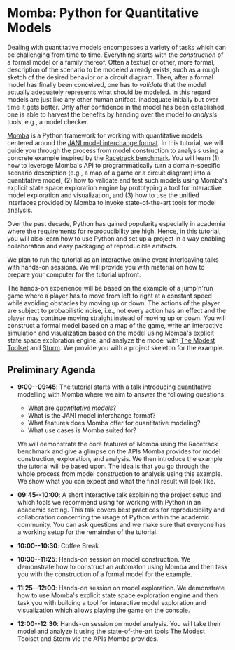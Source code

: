 # Momba: Python for Quantitative Models

Dealing with quantitative models encompasses a variety of tasks which can be challenging from time to time.
Everything starts with the *construction* of a formal model or a family thereof.
Often a textual or other, more formal, description of the scenario to be modeled already exists, such as a rough sketch of the desired behavior or a circuit diagram.
Then, after a formal model has finally been conceived, one has to *validate* that the model actually adequately represents what should be modeled.
In this regard models are just like any other human artifact, inadequate initially but over time it gets better.
Only after confidence in the model has been established, one is able to harvest the benefits by handing over the model to *analysis* tools, e.g., a model checker.

[Momba](https://momba.dev) is a Python framework for working with quantitative models centered around the [JANI model interchange format](https://jani-spec.org).
In this tutorial, we will guide you through the process from model construction to analysis using a concrete example inspired by the [Racetrack benchmark](https://racetrack.perspicuous-computing.science/).
You will learn (1) how to leverage Momba's API to programmatically turn a domain-specific scenario description (e.g., a map of a game or a circuit diagram) into a quantitative model, (2) how to validate and test such models using Momba's explicit state space exploration engine by prototyping a tool for interactive model exploration and visualization, and (3) how to use the unified interfaces provided by Momba to invoke state-of-the-art tools for model analysis.

Over the past decade, Python has gained popularity especially in academia where the requirements for reproducibility are high.
Hence, in this tutorial, you will also learn how to use Python and set up a project in a way enabling collaboration and easy packaging of reproducible artifacts.

We plan to run the tutorial as an interactive online event interleaving talks with hands-on sessions.
We will provide you with material on how to prepare your computer for the tutorial upfront.

The hands-on experience will be based on the example of a jump'n'run game where a player has to move from left to right at a constant speed while avoiding obstacles by moving up or down.
The actions of the player are subject to probabilistic noise, i.e., not every action has an effect and the player may continue moving straight instead of moving up or down.
You will construct a formal model based on a map of the game, write an interactive simulation and visualization based on the model using Momba's explicit state space exploration engine, and analyze the model with [The Modest Toolset](https://modestchecker.org) and [Storm](https://www.stormchecker.org/).
We provide you with a project skeleton for the example.


## Preliminary Agenda

- **9:00--09:45**: The tutorial starts with a talk introducing quantitative modelling with Momba where we aim to answer the following questions:

    - What are *quantitative models*?
    - What is the JANI model interchange format?
    - What features does Momba offer for quantitative modeling?
    - What use cases is Momba suited for?
    
  We will demonstrate the core features of Momba using the Racetrack benchmark and give a glimpse on the APIs Momba provides for model construction, exploration, and analysis.
  We then introduce the example the tutorial will be based upon.
  The idea is that you go through the whole process from model construction to analysis using this example.
  We show what you can expect and what the final result will look like.
- **09:45--10:00**: A short interactive talk explaining the project setup and which tools we recommend using for working with Python in an academic setting.
  This talk covers best practices for reproducibility and collaboration concerning the usage of Python within the academic community.
  You can ask questions and we make sure that everyone has a working setup for the remainder of the tutorial.
- **10:00--10:30**: Coffee Break
- **10:30--11:25**: Hands-on session on model construction.
  We demonstrate how to construct an automaton using Momba and then task you with the construction of a formal model for the example.
- **11:25--12:00**: Hands-on session on model exploration.
  We demonstrate how to use Momba's explicit state space exploration engine and then task you with building a tool for interactive model exploration and visualization which allows playing the game on the console.
- **12:00--12:30**: Hands-on session on model analysis.
  You will take their model and analyze it using the state-of-the-art tools The Modest Toolset and Storm vie the APIs Momba provides.